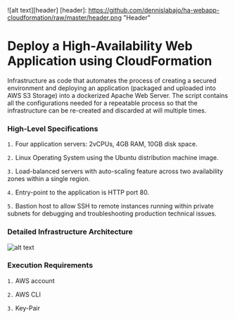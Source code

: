 ![alt text][header]
[header]: https://github.com/dennislabajo/ha-webapp-cloudformation/raw/master/header.png "Header"

# Deploy a High-Availability Web Application using CloudFormation

Infrastructure as code that automates the process of creating a secured environment and deploying an application (packaged and uploaded into AWS S3 Storage) into a dockerized Apache Web Server. The script contains all the configurations needed for a repeatable process so that the infrastructure can be re-created and discarded at will multiple times.

### High-Level Specifications

`1.`  Four application servers: 2vCPUs, 4GB RAM, 10GB disk space.

`2.`  Linux Operating System using the Ubuntu distribution machine image.

`3.`  Load-balanced servers with auto-scaling feature across two availability zones within a single region.

`4.`  Entry-point to the application is HTTP port 80.

`5.`  Bastion host to allow SSH to remote instances running within private subnets for debugging and troubleshooting production technical issues.


### Detailed Infrastructure Architecture

![alt text][architecture]

[architecture]: https://github.com/dennislabajo/ha-webapp-cloudformation/raw/master/High%20Availability%20Web%20Application.png "Architecture Diagram"


### Execution Requirements

`1.`  AWS account

`2.`  AWS CLI 

`3.`  Key-Pair
